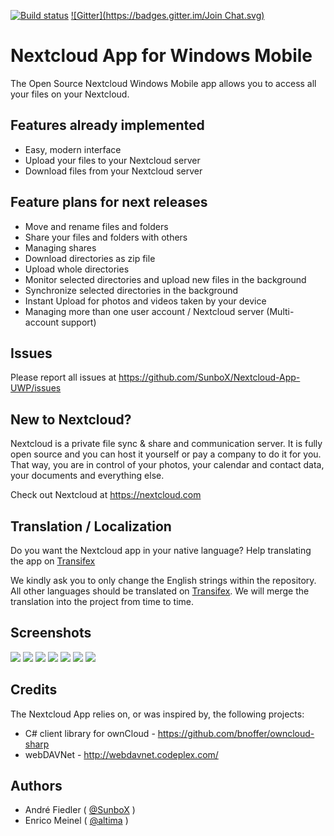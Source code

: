 [![Build status](https://ci.appveyor.com/api/projects/status/github/altima/nextcloud-app-uwp)](https://ci.appveyor.com/project/altima/nextcloud-app-uwp) [![Gitter](https://badges.gitter.im/Join Chat.svg)](https://gitter.im/Nextcloud-App-UWP/Lobby)


# Nextcloud App for Windows Mobile

The Open Source Nextcloud Windows Mobile app allows you to access all your files on your Nextcloud.

## Features already implemented

* Easy, modern interface
* Upload your files to your Nextcloud server
* Download files from your Nextcloud server

## Feature plans for next releases

* Move and rename files and folders
* Share your files and folders with others
* Managing shares
* Download directories as zip file
* Upload whole directories
* Monitor selected directories and upload new files in the background
* Synchronize selected directories in the background
* Instant Upload for photos and videos taken by your device
* Managing more than one user account / Nextcloud server (Multi-account support)

## Issues

Please report all issues at https://github.com/SunboX/Nextcloud-App-UWP/issues

## New to Nextcloud?

Nextcloud is a private file sync & share and communication server. 
It is fully open source and you can host it yourself or pay a company to do it for you. 
That way, you are in control of your photos, your calendar and contact data, your documents and everything else.

Check out Nextcloud at https://nextcloud.com

## Translation / Localization

Do you want the Nextcloud app in your native language? 
Help translating the app on [Transifex](https://www.transifex.com/nextcloud-app-uwp/nextcloud-app-uwp/nextcloud_app/)

We kindly ask you to only change the English strings within the repository.
All other languages should be translated on [Transifex](https://www.transifex.com/nextcloud-app-uwp/nextcloud-app-uwp/nextcloud_app/). 
We will merge the translation into the project from time to time.

## Screenshots

![](https://raw.githubusercontent.com/SunboX/Nextcloud-App-UWP/master/resources/screenshots/en-us/login-screen_light.png) ![](https://raw.githubusercontent.com/SunboX/Nextcloud-App-UWP/master/resources/screenshots/en-us/screen-1_light.png) ![](https://raw.githubusercontent.com/SunboX/Nextcloud-App-UWP/master/resources/screenshots/en-us/screen-2_light.png) ![](https://raw.githubusercontent.com/SunboX/Nextcloud-App-UWP/master/resources/screenshots/en-us/screen-3_light.png) ![](https://raw.githubusercontent.com/SunboX/Nextcloud-App-UWP/master/resources/screenshots/en-us/screen-4_light.png) ![](https://raw.githubusercontent.com/SunboX/Nextcloud-App-UWP/master/resources/screenshots/en-us/screen-5_light.png) ![](https://raw.githubusercontent.com/SunboX/Nextcloud-App-UWP/master/resources/screenshots/en-us/screen-1_dark.png) 

## Credits

The Nextcloud App relies on, or was inspired by, the following projects:

* C# client library for ownCloud - https://github.com/bnoffer/owncloud-sharp
* webDAVNet - http://webdavnet.codeplex.com/

## Authors

* André Fiedler ( [@SunboX](https://github.com/SunboX) )
* Enrico Meinel ( [@altima](https://github.com/altima) )

